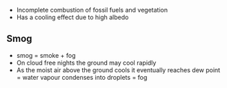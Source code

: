 - Incomplete combustion of fossil fuels and vegetation
- Has a cooling effect due to high albedo

## Smog
- smog = smoke + fog
- On cloud free nights the ground may cool rapidly
- As the moist air above the ground cools it eventually reaches dew point = water vapour condenses into droplets = fog